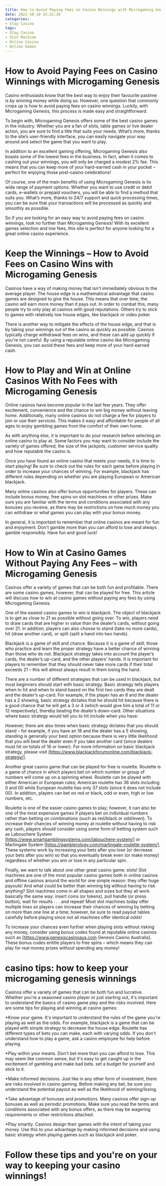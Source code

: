 ```yaml
---
title: How to Avoid Paying Fees on Casino Winnings with Microgaming Genesis
date: 2022-10-10 15:21:39
categories:
- Stay Casino
tags:
- Stay Casino
- Slot Machine
- Online Casino
- Online Games
---
```



#  How to Avoid Paying Fees on Casino Winnings with Microgaming Genesis

Casino enthusiasts know that the best way to enjoy their favourite pastime is by winning money while doing so. However, one question that commonly crops up is how to avoid paying fees on casino winnings. Luckily, with Microgaming Genesis, this process is made easy and straightforward.

To begin with, Microgaming Genesis offers some of the best casino games in the industry. Whether you are a fan of slots, table games or live dealer action, you are sure to find a title that suits your needs. What’s more, thanks to the site’s user-friendly interface, you can easily navigate your way around and select the game that you want to play.

In addition to an excellent gaming offering, Microgaming Genesis also boasts some of the lowest fees in the business. In fact, when it comes to cashing out your winnings, you will only be charged a modest 2% fee. This means that you can keep more of your hard-earned cash in your pocket – perfect for enjoying those post-casino celebrations!

Of course, one of the main benefits of using Microgaming Genesis is its wide range of payment options. Whether you want to use credit or debit cards, e-wallets or prepaid vouchers, you will be able to find a method that suits you. What’s more, thanks to 24/7 support and quick processing times, you can be sure that your transactions will be processed as quickly and smoothly as possible.

So if you are looking for an easy way to avoid paying fees on casino winnings, look no further than Microgaming Genesis! With its excellent games selection and low fees, this site is perfect for anyone looking for a great online casino experience.

#  Keep the Winnings – How to Avoid Fees on Casino Wins with Microgaming Genesis



Casinos have a way of making money that isn't immediately obvious to the average player. The house edge is a mathematical advantage that casino games are designed to give the house. This means that over time, the casino will earn more money than it pays out. In order to combat this, many people try to only play at casinos with good reputations. Others try to stick to games with relatively low house edges, like blackjack or video poker.

There is another way to mitigate the effects of the house edge, and that is by taking your winnings out of the casino as quickly as possible. Casinos typically charge withdrawal fees on wins, and these can add up quickly if you're not careful. By using a reputable online casino like Microgaming Genesis, you can avoid these fees and keep more of your hard-earned cash.

#  How to Play and Win at Online Casinos With No Fees with Microgaming Genesis 

Online casinos have become popular in the last few years. They offer excitement, convenience and the chance to win big money without leaving home. Additionally, many online casinos do not charge a fee for players to join or use their services. This makes it easy and affordable for people of all ages to enjoy gambling games from the comfort of their own home.

As with anything else, it is important to do your research before selecting an online casino to play at. Some factors you may want to consider include the variety of games offered, the size of the jackpots, customer service quality and how reputable the casino is.

Once you have found an online casino that meets your needs, it is time to start playing! Be sure to check out the rules for each game before playing in order to increase your chances of winning. For example, blackjack has different rules depending on whether you are playing European or American blackjack.

Many online casinos also offer bonus opportunities for players. These can include bonus money, free spins on slot machines or other prizes. Make sure you are familiar with the terms and conditions associated with any bonuses you receive, as there may be restrictions on how much money you can withdraw or what games you can play with your bonus money.

In general, it is important to remember that online casinos are meant for fun and enjoyment. Don't gamble more than you can afford to lose and always gamble responsibly. Have fun and good luck!

#  How to Win at Casino Games Without Paying Any Fees – with Microgaming Genesis 

Casinos offer a variety of games that can be both fun and profitable. There are some casino games, however, that can be played for free. This article will discuss how to win at casino games without paying any fees by using Microgaming Genesis.

One of the easiest casino games to win is blackjack. The object of blackjack is to get as close to 21 as possible without going over. To win, players need to draw cards that are higher in value than the dealer’s cards, without going over 21. In addition, players can also choose to stand (take no more cards), hit (draw another card), or split (split a hand into two hands).

Blackjack is a game of skill and chance. Because it is a game of skill, those who practice and learn the proper strategy have a better chance of winning than those who do not. Blackjack strategy takes into account the player’s cards, the dealer’s up-card, and the other players’ hands. It is important for players to remember that they should never take more cards if their total exceeds 21 – this will almost always result in them losing the hand.

There are a number of different strategies that can be used in blackjack, but most beginners should start with basic strategy. Basic strategy tells players when to hit and when to stand based on the first two cards they are dealt and the dealer’s up-card. For example, if the player has an 8 and the dealer has a 2 showing, basic strategy dictates that he should hit because there is a good chance that he will get a 3 or 4 (which would give him a total of 11 or 12 respectively), thereby beating the dealer’s down-card. Other situations where basic strategy would tell you to hit include when you have:

  
However, there are also times when basic strategy dictates that you should stand – for example, if you have an 18 and the dealer has a 5 showing, standing is generally your best option because there is very little likelihood that you will beat the dealer even if you take another card (since dealers must hit on totals of 16 or lower). For more information on basic blackjack strategy, please visit [https://www.blackjackforumonline.com/blackjack-strategy/].

Another great casino game that can be played for free is roulette. Roulette is a game of chance in which players bet on which number or group of numbers will come up on a spinning wheel. Roulette can be played with either American or European rules; American roulette has 36 slots including 0 and 00 while European roulette has only 37 slots (since it does not include 00). In addition, players can bet on red or black, odd or even, high or low numbers, etc.

Roulette is one of the easier casino games to play; however, it can also be one of the most expensive games if players bet on individual numbers rather than betting on combinations (such as red/black or odd/even). To increase their chances of winning money at roulette without having to risk any cash, players should consider using some form of betting system such as Labouchere System [https://www.smartgamblingsystems.com/labouchere-system/] or Martingale System [https://gamblerology.com/martingale-roulette-system/]. These systems work by increasing your bets after you lose (or decrease your bets after you win) so that you eventually break even (or make money) regardless of whether you win or lose in any particular spin.

Finally, we want to talk about one other great casino game: slots! Slot machines are one of the most popular casino games both in online casinos and offline casinos around the world for one simple reason: they offer huge payouts! And what could be better than winning big without having to risk anything? Slot machines come in all shapes and sizes but they all work basically the same way: insert coins (or tokens), pull handle (or press button), wait for results . . . and repeat! Most slot machines today offer multiple lines so players can increase their chances of winning by betting on more than one line at a time; however, be sure to read payout tables carefully before playing since not all machines offer identical odds!

To increase your chances even further when playing slots without risking any money, consider using bonus codes found at reputable online casinos such as [https://www.genesiscasinoaus.com Genesis Casino Australia]. These bonus codes entitle players to free spins – which means they can play for real money prizes without spending any money!

#  casino tips: how to keep your microgaming genesis winnings

Casinos offer a variety of games that can be both fun and lucrative. Whether you're a seasoned casino player or just starting out, it's important to understand the basics of casino game play and the risks involved. Here are some tips for playing and winning at casino games:

*Know your game. It's important to understand the rules of the game you're playing as well as the odds. For example, blackjack is a game that can be played with simple strategy to decrease the house edge. Roulette has different types of bets you can make, each with varying odds. If you don't understand how to play a game, ask a casino employee for help before playing.

*Play within your means. Don't bet more than you can afford to lose. This may seem like common sense, but it's easy to get caught up in the excitement of gambling and make bad bets. set a budget for yourself and stick to it.

*Make informed decisions. Just like in any other form of investment, there are risks involved in casino gaming. Before making any bet, be sure you understand the potential payout as well as the likelihood of winning/losing.

*Take advantage of bonuses and promotions. Many casinos offer sign-up bonuses as well as periodic promotions. Make sure you read the terms and conditions associated with any bonus offers, as there may be wagering requirements or other restrictions attached.

*Play smartly. Casinos design their games with the intent of taking your money. Use this to your advantage by making informed decisions and using basic strategy when playing games such as blackjack and poker.


# Follow these tips and you're on your way to keeping your casino winnings!